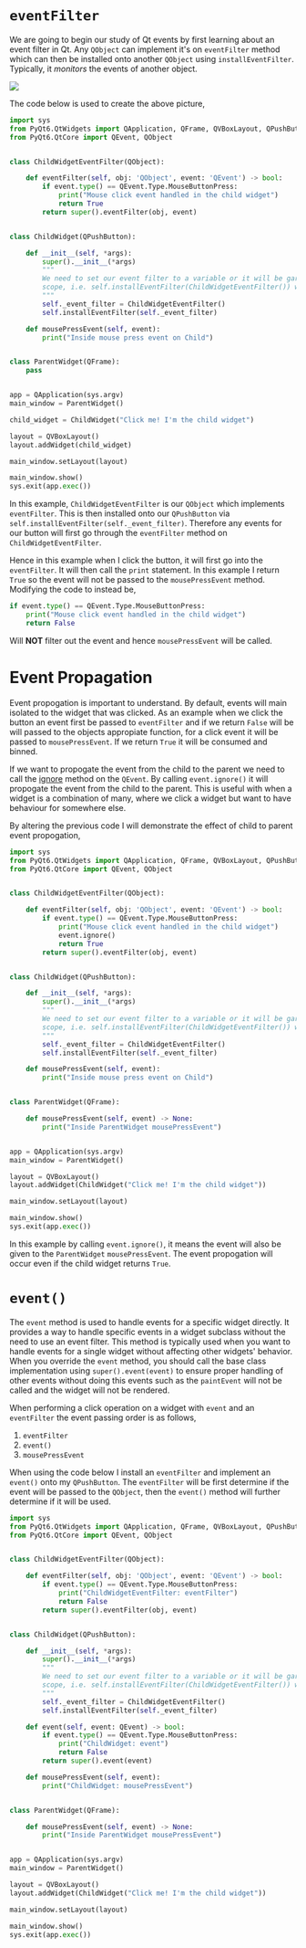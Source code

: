 # `eventFilter`

We are going to begin our study of Qt events by first learning about an event filter in Qt. Any `QObject` can implement it's on `eventFilter` method which can then be installed onto another `QObject` using `installEventFilter`. Typically, it *monitors* the events of another object.

![](../images/eventFilter.png)

The code below is used to create the above picture,

```Python
import sys
from PyQt6.QtWidgets import QApplication, QFrame, QVBoxLayout, QPushButton
from PyQt6.QtCore import QEvent, QObject


class ChildWidgetEventFilter(QObject):

    def eventFilter(self, obj: 'QObject', event: 'QEvent') -> bool:
        if event.type() == QEvent.Type.MouseButtonPress:
            print("Mouse click event handled in the child widget")
            return True
        return super().eventFilter(obj, event)


class ChildWidget(QPushButton):

    def __init__(self, *args):
        super().__init__(*args)
        """
        We need to set our event filter to a variable or it will be garbage collected when we leave
        scope, i.e. self.installEventFilter(ChildWidgetEventFilter()) will not work.
        """
        self._event_filter = ChildWidgetEventFilter()
        self.installEventFilter(self._event_filter)

    def mousePressEvent(self, event):
        print("Inside mouse press event on Child")


class ParentWidget(QFrame):
    pass


app = QApplication(sys.argv)
main_window = ParentWidget()

child_widget = ChildWidget("Click me! I'm the child widget")

layout = QVBoxLayout()
layout.addWidget(child_widget)

main_window.setLayout(layout)

main_window.show()
sys.exit(app.exec())
```

In this example, `ChildWidgetEventFilter` is our `QObject` which implements `eventFilter`. This is then installed onto our `QPushButton` via `self.installEventFilter(self._event_filter)`. Therefore any events for our button will first go through the `eventFilter` method on `ChildWidgetEventFilter`.

Hence in this example when I click the button, it will first go into the `eventFilter`. It will then call the `print` statement. In this example I return `True` so the event will not be passed to the `mousePressEvent` method. Modifying the code to instead be,

```Python
if event.type() == QEvent.Type.MouseButtonPress:
    print("Mouse click event handled in the child widget")
    return False
```

Will **NOT** filter out the event and hence `mousePressEvent` will be called.


# Event Propagation

Event propogation is important to understand. By default, events will main isolated to the widget that was clicked. As an example when we click the button an event first be passed to `eventFilter` and if we return `False` will be will passed to the objects appropiate function, for a click event it will be passed to `mousePressEvent`. If we return `True` it will be consumed and binned.

If we want to propogate the event from the child to the parent we need to call the [ignore](https://doc.qt.io/qt-6/qevent.html#ignore) method on the `QEvent`. By calling `event.ignore()` it will propogate the event from the child to the parent. This is useful with when a widget is a combination of many, where we click a widget but want to have behaviour for somewhere else.

By altering the previous code I will demonstrate the effect of child to parent event propogation,

```Python
import sys
from PyQt6.QtWidgets import QApplication, QFrame, QVBoxLayout, QPushButton
from PyQt6.QtCore import QEvent, QObject


class ChildWidgetEventFilter(QObject):

    def eventFilter(self, obj: 'QObject', event: 'QEvent') -> bool:
        if event.type() == QEvent.Type.MouseButtonPress:
            print("Mouse click event handled in the child widget")
            event.ignore()
            return True
        return super().eventFilter(obj, event)


class ChildWidget(QPushButton):

    def __init__(self, *args):
        super().__init__(*args)
        """
        We need to set our event filter to a variable or it will be garbage collected when we leave
        scope, i.e. self.installEventFilter(ChildWidgetEventFilter()) will not work.
        """
        self._event_filter = ChildWidgetEventFilter()
        self.installEventFilter(self._event_filter)

    def mousePressEvent(self, event):
        print("Inside mouse press event on Child")


class ParentWidget(QFrame):

    def mousePressEvent(self, event) -> None:
        print("Inside ParentWidget mousePressEvent")


app = QApplication(sys.argv)
main_window = ParentWidget()

layout = QVBoxLayout()
layout.addWidget(ChildWidget("Click me! I'm the child widget"))

main_window.setLayout(layout)

main_window.show()
sys.exit(app.exec())

```

In this example by calling `event.ignore()`, it means the event will also be given to the `ParentWidget` `mousePressEvent`. The event propogation will occur even if the child widget returns `True`.

# `event()`

The `event` method is used to handle events for a specific widget directly. It provides a way to handle specific events in a widget subclass without the need to use an event filter. This method is typically used when you want to handle events for a single widget without affecting other widgets' behavior. When you override the `event` method, you should call the base class implementation using `super().event(event)` to ensure proper handling of other events without doing this events such as the `paintEvent` will not be called and the widget will not be rendered.

When performing a click operation on a widget with `event` and an `eventFilter` the event passing order is as follows,

1. `eventFilter`
2. `event()`
3. `mousePressEvent`

When using the code below I install an `eventFilter` and implement an `event()` onto my `QPushButton`. The `eventFilter` will be first determine if the event will be passed to the `QObject`, then the `event()` method will further determine if it will be used.

```Python
import sys
from PyQt6.QtWidgets import QApplication, QFrame, QVBoxLayout, QPushButton
from PyQt6.QtCore import QEvent, QObject


class ChildWidgetEventFilter(QObject):

    def eventFilter(self, obj: 'QObject', event: 'QEvent') -> bool:
        if event.type() == QEvent.Type.MouseButtonPress:
            print("ChildWidgetEventFilter: eventFilter")
            return False
        return super().eventFilter(obj, event)


class ChildWidget(QPushButton):

    def __init__(self, *args):
        super().__init__(*args)
        """
        We need to set our event filter to a variable or it will be garbage collected when we leave
        scope, i.e. self.installEventFilter(ChildWidgetEventFilter()) will not work.
        """
        self._event_filter = ChildWidgetEventFilter()
        self.installEventFilter(self._event_filter)

    def event(self, event: QEvent) -> bool:
        if event.type() == QEvent.Type.MouseButtonPress:
            print("ChildWidget: event")
            return False
        return super().event(event)

    def mousePressEvent(self, event):
        print("ChildWidget: mousePressEvent")


class ParentWidget(QFrame):

    def mousePressEvent(self, event) -> None:
        print("Inside ParentWidget mousePressEvent")


app = QApplication(sys.argv)
main_window = ParentWidget()

layout = QVBoxLayout()
layout.addWidget(ChildWidget("Click me! I'm the child widget"))

main_window.setLayout(layout)

main_window.show()
sys.exit(app.exec())

```
